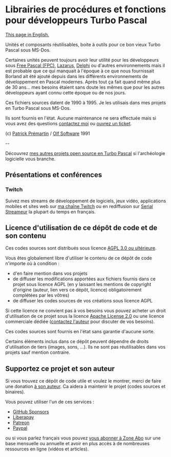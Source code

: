 # Librairies de procédures et fonctions pour développeurs Turbo Pascal

[This page in English.](README.md)

Unités et composants réutilisables, boite à outils pour ce bon vieux Turbo Pascal sous MS-Dos.

Certaines unités peuvent toujours avoir leur utilité pour les développeurs sous [Free Pascal (FPC)](https://developpeur-pascal.fr/free-pascal.html), [Lazarus](https://developpeur-pascal.fr/lazarus.html), [Delphi](https://developpeur-pascal.fr/delphi.html) ou d'autres environnements mais il est probable que ce qui manquait à l'époque à ce que nous fournissait Borland ait été ajouté depuis dans les différents environnements de développement en Pascal modernes. Après tout ça fait quand même plus de 30 ans... mes besoins étaient sans doute les mêmes que pour les autres développeurs ayant connu cette époque ou de nos jours.

Ces fichiers sources datent de 1990 à 1995. Je les utilisais dans mes projets en Turbo Pascal sous MS-Dos.

Ils sont fournis en l'état. Aucune maintenance ne sera effectuée mais si vous avez des questions [contactez moi](https://developpeur-pascal.fr/nous-contacter.php) ou [ouvrez un ticket](https://github.com/DeveloppeurPascal/librairies-TurboPascal/issues).

(c) [Patrick Prémartin](https://developpeur-pascal.fr/a-propos-de-l-auteur.html) / [Olf Software](https://olfsoftware.fr) 1991

--

Découvrez [mes autres projets open source en Turbo Pascal](https://github.com/DeveloppeurPascal?tab=repositories&q=TurboPascal&type=&language=&sort=) si l'archéologie logicielle vous branche.

## Présentations et conférences

### Twitch

Suivez mes streams de développement de logiciels, jeux vidéo, applications mobiles et sites web sur [ma chaîne Twitch](https://www.twitch.tv/patrickpremartin) ou en rediffusion sur [Serial Streameur](https://serialstreameur.fr) la plupart du temps en français.

## Licence d'utilisation de ce dépôt de code et de son contenu

Ces codes sources sont distribués sous licence [AGPL 3.0 ou ultérieure](https://choosealicense.com/licenses/agpl-3.0/).

Vous êtes globalement libre d'utiliser le contenu de ce dépôt de code n'importe où à condition :
* d'en faire mention dans vos projets
* de diffuser les modifications apportées aux fichiers fournis dans ce projet sous licence AGPL (en y laissant les mentions de copyright d'origine (auteur, lien vers ce dépôt, licence) obligatoirement complétées par les vôtres)
* de diffuser les codes sources de vos créations sous licence AGPL

Si cette licence ne convient pas à vos besoins vous pouvez acheter un droit d'utilisation de ce projet sous la licence [Apache License 2.0](https://choosealicense.com/licenses/apache-2.0/) ou une licence commerciale dédiée ([contactez l'auteur](https://developpeur-pascal.fr/nous-contacter.php) pour discuter de vos besoins).

Ces codes sources sont fournis en l'état sans garantie d'aucune sorte.

Certains éléments inclus dans ce dépôt peuvent dépendre de droits d'utilisation de tiers (images, sons, ...). Ils ne sont pas réutilisables dans vos projets sauf mention contraire.

## Supportez ce projet et son auteur

Si vous trouvez ce dépôt de code utile et voulez le montrer, merci de faire une donation [à son auteur](https://github.com/DeveloppeurPascal). Ca aidera à maintenir le projet (codes sources et binaires).

Vous pouvez utiliser l'un de ces services :

* [GitHub Sponsors](https://github.com/sponsors/DeveloppeurPascal)
* [Liberapay](https://liberapay.com/PatrickPremartin)
* [Patreon](https://www.patreon.com/patrickpremartin)
* [Paypal](https://www.paypal.com/paypalme/patrickpremartin)

ou si vous parlez français vous pouvez [vous abonner à Zone Abo](https://zone-abo.fr/nos-abonnements.php) sur une base mensuelle ou annuelle et avoir en plus accès à de nombreuses ressources en ligne (vidéos et articles).
